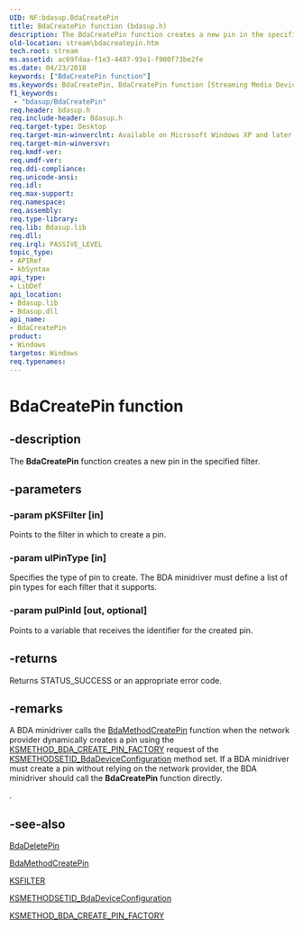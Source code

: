 ```yaml
---
UID: NF:bdasup.BdaCreatePin
title: BdaCreatePin function (bdasup.h)
description: The BdaCreatePin function creates a new pin in the specified filter.
old-location: stream\bdacreatepin.htm
tech.root: stream
ms.assetid: ac69fdaa-f1e3-4487-93e1-f900f73be2fe
ms.date: 04/23/2018
keywords: ["BdaCreatePin function"]
ms.keywords: BdaCreatePin, BdaCreatePin function [Streaming Media Devices], bdaref_e84fba91-044c-40f3-9364-ede0bbabda48.xml, bdasup/BdaCreatePin, stream.bdacreatepin
f1_keywords:
 - "bdasup/BdaCreatePin"
req.header: bdasup.h
req.include-header: Bdasup.h
req.target-type: Desktop
req.target-min-winverclnt: Available on Microsoft Windows XP and later operating systems.
req.target-min-winversvr: 
req.kmdf-ver: 
req.umdf-ver: 
req.ddi-compliance: 
req.unicode-ansi: 
req.idl: 
req.max-support: 
req.namespace: 
req.assembly: 
req.type-library: 
req.lib: Bdasup.lib
req.dll: 
req.irql: PASSIVE_LEVEL
topic_type:
- APIRef
- kbSyntax
api_type:
- LibDef
api_location:
- Bdasup.lib
- Bdasup.dll
api_name:
- BdaCreatePin
product:
- Windows
targetos: Windows
req.typenames: 
---
```


# BdaCreatePin function


## -description


The <b>BdaCreatePin</b> function creates a new pin in the specified filter. 


## -parameters




### -param pKSFilter [in]

Points to the filter in which to create a pin.


### -param ulPinType [in]

Specifies the type of pin to create. The BDA minidriver must define a list of pin types for each filter that it supports.


### -param pulPinId [out, optional]

Points to a variable that receives the identifier for the created pin. 


## -returns



Returns STATUS_SUCCESS or an appropriate error code. 




## -remarks



A BDA minidriver calls the <a href="https://docs.microsoft.com/windows-hardware/drivers/ddi/bdasup/nf-bdasup-bdamethodcreatepin">BdaMethodCreatePin</a> function when the network provider dynamically creates a pin using the <a href="https://docs.microsoft.com/windows-hardware/drivers/stream/ksmethod-bda-create-pin-factory">KSMETHOD_BDA_CREATE_PIN_FACTORY</a> request of the <a href="https://docs.microsoft.com/windows-hardware/drivers/stream/ksmethodsetid-bdadeviceconfiguration">KSMETHODSETID_BdaDeviceConfiguration</a> method set. If a BDA minidriver must create a pin without relying on the network provider, the BDA minidriver should call the <b>BdaCreatePin</b> function directly.

.




## -see-also




<a href="https://docs.microsoft.com/windows-hardware/drivers/ddi/bdasup/nf-bdasup-bdadeletepin">BdaDeletePin</a>



<a href="https://docs.microsoft.com/windows-hardware/drivers/ddi/bdasup/nf-bdasup-bdamethodcreatepin">BdaMethodCreatePin</a>



<a href="https://docs.microsoft.com/windows-hardware/drivers/ddi/ks/ns-ks-_ksfilter">KSFILTER</a>



<a href="https://docs.microsoft.com/windows-hardware/drivers/stream/ksmethodsetid-bdadeviceconfiguration">KSMETHODSETID_BdaDeviceConfiguration</a>



<a href="https://docs.microsoft.com/windows-hardware/drivers/stream/ksmethod-bda-create-pin-factory">KSMETHOD_BDA_CREATE_PIN_FACTORY</a>
 

 

